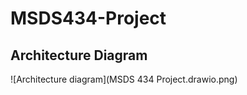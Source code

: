 # MSDS434-Project




## Architecture Diagram

![Architecture diagram](MSDS 434 Project.drawio.png)
